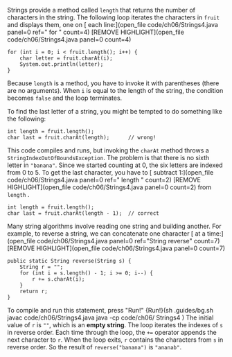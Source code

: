 Strings provide a method called `length` that returns the number of characters in the string. The following loop iterates the characters in ```fruit``` and displays them, one on [ each line:](open_file code/ch06/Strings4.java panel=0 ref=" for " count=4)
 [REMOVE HIGHLIGHT](open_file code/ch06/Strings4.java panel=0 count=4)


```code
for (int i = 0; i < fruit.length(); i++) {
    char letter = fruit.charAt(i);
    System.out.println(letter);
}
```


Because `length` is a method, you have to invoke it with parentheses (there are no arguments). When `i` is equal to the length of the string, the condition becomes `false` and the loop terminates.

To find the last letter of a string, you might be tempted to do something like the following:

```code
int length = fruit.length();
char last = fruit.charAt(length);      // wrong!
```


This code compiles and runs, but invoking the `charAt` method throws a `StringIndexOutOfBoundsException`. The problem is that there is no sixth letter in `"banana"`. Since we started counting at 0, the six letters are indexed from 0 to 5. To get the last character, you have to [ subtract 1:](open_file code/ch06/Strings4.java panel=0 ref=" length " count=2)
 [REMOVE HIGHLIGHT](open_file code/ch06/Strings4.java panel=0 count=2)
 from ```length``` .

```code
int length = fruit.length();
char last = fruit.charAt(length - 1);  // correct
```

Many string algorithms involve reading one string and building another. For example, to reverse a string, we can concatenate one character [ at a time:](open_file code/ch06/Strings4.java panel=0 ref="String reverse" count=7)
 [REMOVE HIGHLIGHT](open_file code/ch06/Strings4.java panel=0 count=7)


```code
public static String reverse(String s) {
    String r = "";
    for (int i = s.length() - 1; i >= 0; i--) {
        r += s.charAt(i);
    }
    return r;
}
```


To compile and run this statement, press "Run!"
{Run!}(sh .guides/bg.sh javac code/ch06/Strings4.java java -cp code/ch06/ Strings4 )
 The initial value of `r` is `""`, which is an **empty string**. The loop iterates the indexes of `s` in reverse order. Each time through the loop, the `+=` operator appends the next character to `r`. When the loop exits, `r` contains the characters from `s` in reverse order. So the result of `reverse("banana")` is `"ananab"`.